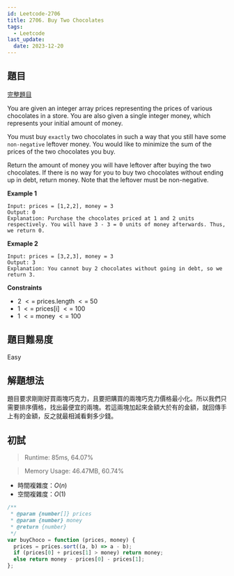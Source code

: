 ```yaml
---
id: Leetcode-2706
title: 2706. Buy Two Chocolates
tags:
  - Leetcode
last_update:
  date: 2023-12-20
---
```


## 題目

[完整題目](https://leetcode.com/problems/buy-two-chocolates/)

You are given an integer array prices representing the prices of various chocolates in a store. You are also given a single integer money, which represents your initial amount of money.

You must buy `exactly` two chocolates in such a way that you still have some `non-negative` leftover money. You would like to minimize the sum of the prices of the two chocolates you buy.

Return the amount of money you will have leftover after buying the two chocolates. If there is no way for you to buy two chocolates without ending up in debt, return money. Note that the leftover must be non-negative.

**Example 1**

```
Input: prices = [1,2,2], money = 3
Output: 0
Explanation: Purchase the chocolates priced at 1 and 2 units respectively. You will have 3 - 3 = 0 units of money afterwards. Thus, we return 0.
```

**Exmaple 2**

```
Input: prices = [3,2,3], money = 3
Output: 3
Explanation: You cannot buy 2 chocolates without going in debt, so we return 3.
```

**Constraints**

- 2 $<=$ prices.length $<=$ 50
- 1 $<=$ prices[i] $<=$ 100
- 1 $<=$ money $<=$ 100

## 題目難易度

Easy

## 解題想法

題目要求剛剛好買兩塊巧克力，且要把購買的兩塊巧克力價格最小化。所以我們只需要排序價格，找出最便宜的兩塊。若這兩塊加起來金額大於有的金額，就回傳手上有的金額，反之就最相減看剩多少錢。

## 初試

> Runtime: 85ms, 64.07%

> Memory Usage: 46.47MB, 60.74%

- 時間複雜度：$O(n)$
- 空間複雜度：$O(1)$

```javascript
/**
 * @param {number[]} prices
 * @param {number} money
 * @return {number}
 */
var buyChoco = function (prices, money) {
  prices = prices.sort((a, b) => a - b);
  if (prices[0] + prices[1] > money) return money;
  else return money - prices[0] - prices[1];
};
```
